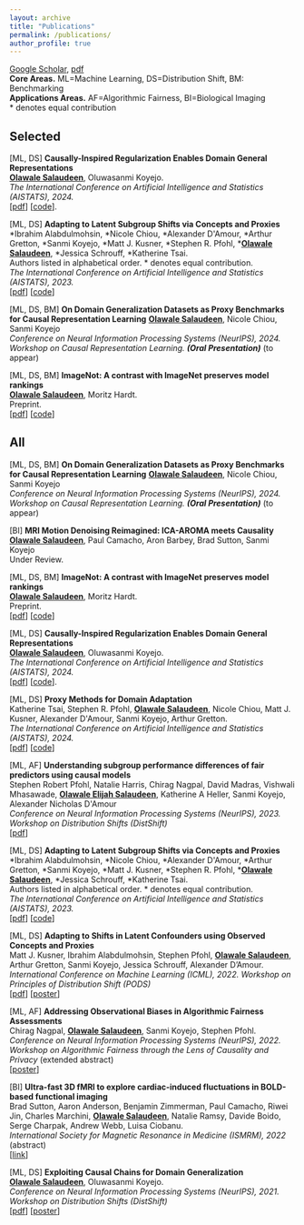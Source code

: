 ```yaml
---
layout: archive
title: "Publications"
permalink: /publications/
author_profile: true
---
```


[Google Scholar](https://scholar.google.com/citations?user=F-ytPfAAAAAJ&hl=en&oi=ao), [pdf](https://arxiv.org/search/?query=Olawale+Salaudeen&searchtype=all&source=header)<br>
**Core Areas.** ML=Machine Learning, DS=Distribution Shift, BM: Benchmarking<br>
**Applications Areas.** AF=Algorithmic Fairness, BI=Biological Imaging<br>
\* denotes equal contribution

## Selected
[ML, DS] **Causally-Inspired Regularization Enables Domain General Representations**<br>
**<u>Olawale Salaudeen</u>**, Oluwasanmi Koyejo.<br>
*The International Conference on Artificial Intelligence and Statistics (AISTATS), 2024.*<br>
[[pdf](https://arxiv.org/pdf/2404.16277)] [[code](https://github.com/olawalesalaudeen/tcri)].

[ML, DS] **Adapting to Latent Subgroup Shifts via Concepts and Proxies**<br>
\*Ibrahim Alabdulmohsin, \*Nicole Chiou, \*Alexander D'Amour, \*Arthur Gretton, \*Sanmi Koyejo, \*Matt J. Kusner, \*Stephen R. Pfohl, \***<u>Olawale Salaudeen</u>**, \*Jessica Schrouff, \*Katherine Tsai.<br>
Authors listed in alphabetical order. \* denotes equal contribution.<br>
*The International Conference on Artificial Intelligence and Statistics (AISTATS), 2023.*<br>
[[pdf](https://proceedings.mlr.press/v206/alabdulmohsin23a/alabdulmohsin23a.pdf)] [[code](https://github.com/google-research/google-research/tree/master/latent_shift_adaptation)]

[ML, DS, BM] **On Domain Generalization Datasets as Proxy Benchmarks for Causal Representation Learning**
**<u>Olawale Salaudeen</u>**, Nicole Chiou, Sanmi Koyejo<br>
*Conference on Neural Information Processing Systems (NeurIPS), 2024. Workshop on Causal Representation Learning.* ***(Oral Presentation)*** (to appear)<br>

[ML, DS, BM] **ImageNot: A contrast with ImageNet preserves model rankings**<br>
**<u>Olawale Salaudeen</u>**, Moritz Hardt.<br>
Preprint.<br>
[[pdf](https://arxiv.org/pdf/2404.02112.pdf)] [[code](https://github.com/olawalesalaudeen/imagenot)]

## All
[ML, DS, BM] **On Domain Generalization Datasets as Proxy Benchmarks for Causal Representation Learning**
**<u>Olawale Salaudeen</u>**, Nicole Chiou, Sanmi Koyejo<br>
*Conference on Neural Information Processing Systems (NeurIPS), 2024. Workshop on Causal Representation Learning.* ***(Oral Presentation)*** (to appear)<br>

[BI] **MRI Motion Denoising Reimagined: ICA-AROMA meets Causality**
**<u>Olawale Salaudeen</u>**, Paul Camacho, Aron Barbey, Brad Sutton, Sanmi Koyejo<br>
Under Review.<br>

[ML, DS, BM] **ImageNot: A contrast with ImageNet preserves model rankings**<br>
**<u>Olawale Salaudeen</u>**, Moritz Hardt.<br>
Preprint.<br>
[[pdf](https://arxiv.org/pdf/2404.02112.pdf)] [[code](https://github.com/olawalesalaudeen/imagenot)]

[ML, DS] **Causally-Inspired Regularization Enables Domain General Representations**<br>
**<u>Olawale Salaudeen</u>**, Oluwasanmi Koyejo.<br>
*The International Conference on Artificial Intelligence and Statistics (AISTATS), 2024.*<br>
[[pdf](https://arxiv.org/pdf/2404.16277)] [[code](https://github.com/olawalesalaudeen/tcri)].

[ML, DS] **Proxy Methods for Domain Adaptation**<br>
Katherine Tsai, Stephen R. Pfohl, **<u>Olawale Salaudeen</u>**, Nicole Chiou, Matt J. Kusner, Alexander D'Amour, Sanmi Koyejo, Arthur Gretton.<br>
*The International Conference on Artificial Intelligence and Statistics (AISTATS), 2024.*<br>
[[pdf](https://arxiv.org/pdf/2403.07442.pdf)] [[code](https://github.com/stair-lab/ProxyDA)]

[ML, AF] **Understanding subgroup performance differences of fair predictors using causal models**<br>
Stephen Robert Pfohl, Natalie Harris, Chirag Nagpal, David Madras, Vishwali Mhasawade, **<u>Olawale Elijah Salaudeen</u>**, Katherine A Heller, Sanmi Koyejo, Alexander Nicholas D'Amour<br>
*Conference on Neural Information Processing Systems (NeurIPS), 2023. Workshop on Distribution Shifts (DistShift)*<br>
[[pdf](https://openreview.net/pdf?id=Fd00jISBD0)]

[ML, DS] **Adapting to Latent Subgroup Shifts via Concepts and Proxies**<br>
\*Ibrahim Alabdulmohsin, \*Nicole Chiou, \*Alexander D'Amour, \*Arthur Gretton, \*Sanmi Koyejo, \*Matt J. Kusner, \*Stephen R. Pfohl, \***<u>Olawale Salaudeen</u>**, \*Jessica Schrouff, \*Katherine Tsai.<br>
Authors listed in alphabetical order. \* denotes equal contribution.<br>
*The International Conference on Artificial Intelligence and Statistics (AISTATS), 2023.*<br>
[[pdf](https://proceedings.mlr.press/v206/alabdulmohsin23a/alabdulmohsin23a.pdf)] [[code](https://github.com/google-research/google-research/tree/master/latent_shift_adaptation)]

[ML, DS] **Adapting to Shifts in Latent Confounders using Observed Concepts and Proxies**<br>
Matt J. Kusner, Ibrahim Alabdulmohsin, Stephen Pfohl, **<u>Olawale Salaudeen</u>**, Arthur Gretton, Sanmi Koyejo, Jessica Schrouff, Alexander D’Amour.<br>
*International Conference on Machine Learning (ICML), 2022. Workshop on Principles of Distribution Shift (PODS)*<br>
[[pdf](https://drive.google.com/file/d/1_itT_9SMeBRP_ScIxdrJ2Fi8HRoyfuVw/view?usp=sharing)] [[poster](/files/publications/posters/Neurips_22_PODS_latent_shifts.pdf)]

[ML, AF] **Addressing Observational Biases in Algorithmic Fairness Assessments**<br>
Chirag Nagpal, **<u>Olawale Salaudeen</u>**, Sanmi Koyejo, Stephen Pfohl.<br>
*Conference on Neural Information Processing Systems (NeurIPS), 2022. Workshop on Algorithmic Fairness through the Lens of Causality and Privacy* (extended abstract)<br>
[[poster](https://nips.cc/media/PosterPDFs/NeurIPS%202022/58452.png?t=1668451116.9552445)]

[BI] **Ultra-fast 3D fMRI to explore cardiac-induced fluctuations in BOLD-based functional imaging**<br>
Brad Sutton, Aaron Anderson, Benjamin Zimmerman, Paul Camacho, Riwei Jin, Charles Marchini, **<u>Olawale Salaudeen</u>**, Natalie Ramsy, Davide Boido, Serge Charpak, Andrew Webb, Luisa Ciobanu.<br>
*International Society for Magnetic Resonance in Medicine (ISMRM), 2022* (abstract)<br>
[[link](https://archive.ismrm.org/2022/2848.html)]

[ML, DS] **Exploiting Causal Chains for Domain Generalization**<br>
**<u>Olawale Salaudeen</u>**, Oluwasanmi Koyejo. <br>
*Conference on Neural Information Processing Systems (NeurIPS), 2021. Workshop on Distribution Shifts (DistShift)*<br>
[[pdf](https://openreview.net/pdf?id=IwpCCB_e1h)] [[poster](/files/publications/posters/Neurips_21_DistShift_exploiting_causal_chains.pdf)]

